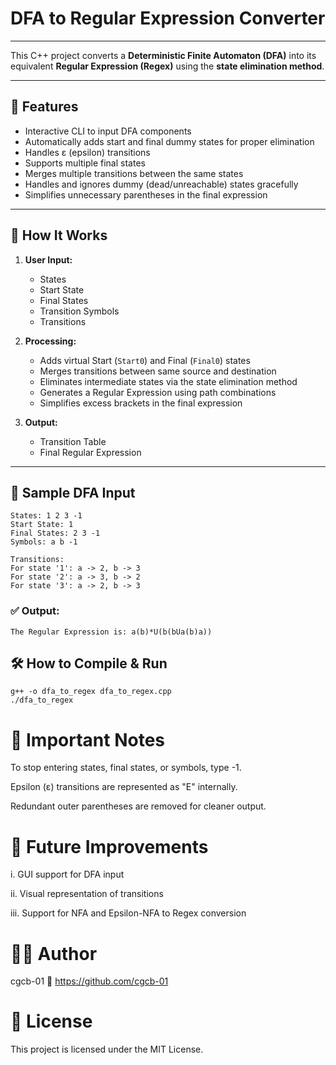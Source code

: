 #  DFA to Regular Expression Converter
---

This C++ project converts a **Deterministic Finite Automaton (DFA)** into its equivalent **Regular Expression (Regex)** using the **state elimination method**.

---

## 📌 Features

- Interactive CLI to input DFA components
- Automatically adds start and final dummy states for proper elimination
- Handles ε (epsilon) transitions
- Supports multiple final states
- Merges multiple transitions between the same states
- Handles and ignores dummy (dead/unreachable) states gracefully
- Simplifies unnecessary parentheses in the final expression

---

## 🚀 How It Works

1. **User Input:**
   - States
   - Start State
   - Final States
   - Transition Symbols
   - Transitions

2. **Processing:**
   - Adds virtual Start (`Start0`) and Final (`Final0`) states
   - Merges transitions between same source and destination
   - Eliminates intermediate states via the state elimination method
   - Generates a Regular Expression using path combinations
   - Simplifies excess brackets in the final expression

3. **Output:**
   - Transition Table
   - Final Regular Expression

---

## 🧪 Sample DFA Input
```
States: 1 2 3 -1
Start State: 1
Final States: 2 3 -1
Symbols: a b -1

Transitions:
For state '1': a -> 2, b -> 3
For state '2': a -> 3, b -> 2
For state '3': a -> 2, b -> 3
```

### ✅ Output:
```
The Regular Expression is: a(b)*U(b(bUa(b)a))

```

## 🛠️ How to Compile & Run

```
g++ -o dfa_to_regex dfa_to_regex.cpp
./dfa_to_regex
```
# 🧠 Important Notes
To stop entering states, final states, or symbols, type -1.

Epsilon (ε) transitions are represented as "E" internally.

Redundant outer parentheses are removed for cleaner output.

# 🧳 Future Improvements
i. GUI support for DFA input

ii. Visual representation of transitions

iii. Support for NFA and Epsilon-NFA to Regex conversion

# 👨‍💻 Author
cgcb-01
🔗 https://github.com/cgcb-01

# 📄 License
This project is licensed under the MIT License.
